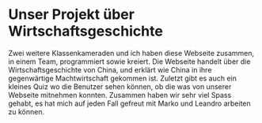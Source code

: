 # Unser Projekt über Wirtschaftsgeschichte
Zwei weitere Klassenkameraden und ich haben diese Webseite zusammen, in einem Team, programmiert sowie kreiert. Die Webseite handelt über die Wirtschaftsgeschichte von China, und erklärt wie China in ihre gegenwärtige Machtwirtschaft gekommen ist. Zuletzt gibt es auch ein kleines Quiz wo die Benutzer sehen können, ob die was von unserer Webseite mitnehmen konnten. Zusammen haben wir sehr viel Spass gehabt, es hat mich auf jeden Fall gefreut mit Marko und Leandro arbeiten zu können.
